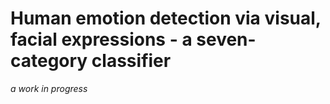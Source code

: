 # Human emotion detection via visual, facial expressions - a seven-category classifier

*a work in progress*

